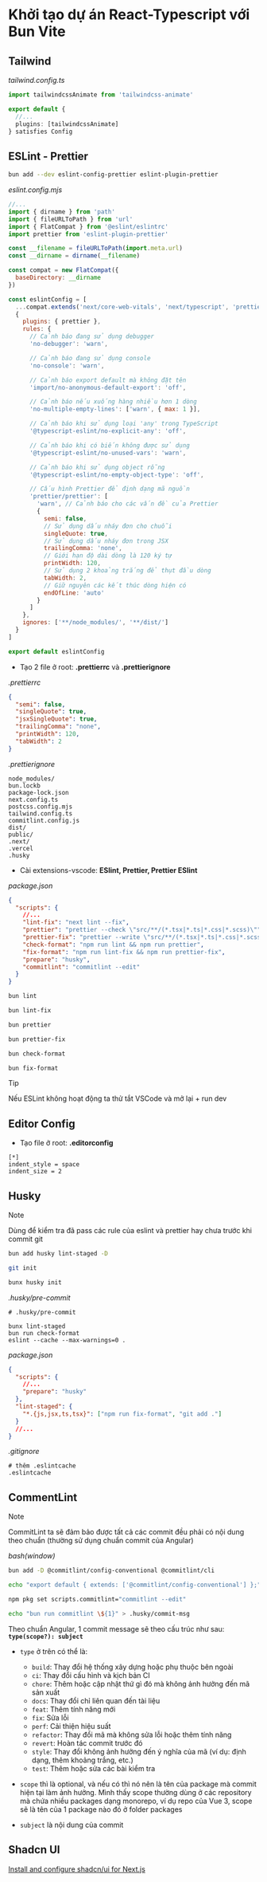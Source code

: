 # Khởi tạo dự án React-Typescript với Bun Vite

## Tailwind

_tailwind.config.ts_

```typescript
import tailwindcssAnimate from 'tailwindcss-animate'

export default {
  //...
  plugins: [tailwindcssAnimate]
} satisfies Config
```

## ESLint - Prettier

```bash
bun add --dev eslint-config-prettier eslint-plugin-prettier
```

_eslint.config.mjs_

```mjs
//...
import { dirname } from 'path'
import { fileURLToPath } from 'url'
import { FlatCompat } from '@eslint/eslintrc'
import prettier from 'eslint-plugin-prettier'

const __filename = fileURLToPath(import.meta.url)
const __dirname = dirname(__filename)

const compat = new FlatCompat({
  baseDirectory: __dirname
})

const eslintConfig = [
  ...compat.extends('next/core-web-vitals', 'next/typescript', 'prettier'),
  {
    plugins: { prettier },
    rules: {
      // Cảnh báo đang sử dụng debugger
      'no-debugger': 'warn',

      // Cảnh báo đang sử dụng console
      'no-console': 'warn',

      // Cảnh báo export default mà không đặt tên
      'import/no-anonymous-default-export': 'off',

      // Cảnh báo nếu xuống hàng nhiều hơn 1 dòng
      'no-multiple-empty-lines': ['warn', { max: 1 }],

      // Cảnh báo khi sử dụng loại 'any' trong TypeScript
      '@typescript-eslint/no-explicit-any': 'off',

      // Cảnh báo khi có biến không được sử dụng
      '@typescript-eslint/no-unused-vars': 'warn',

      // Cảnh báo khi sử dụng object rỗng
      '@typescript-eslint/no-empty-object-type': 'off',

      // Cấu hình Prettier để định dạng mã nguồn
      'prettier/prettier': [
        'warn', // Cảnh báo cho các vấn đề của Prettier
        {
          semi: false,
          // Sử dụng dấu nháy đơn cho chuỗi
          singleQuote: true,
          // Sử dụng dấu nháy đơn trong JSX
          trailingComma: 'none',
          // Giới hạn độ dài dòng là 120 ký tự
          printWidth: 120,
          // Sử dụng 2 khoảng trắng để thụt đầu dòng
          tabWidth: 2,
          // Giữ nguyên các kết thúc dòng hiện có
          endOfLine: 'auto'
        }
      ]
    },
    ignores: ['**/node_modules/', '**/dist/']
  }
]

export default eslintConfig
```

- Tạo 2 file ở root: **.prettierrc** và **.prettierignore**

_.prettierrc_

```json
{
  "semi": false,
  "singleQuote": true,
  "jsxSingleQuote": true,
  "trailingComma": "none",
  "printWidth": 120,
  "tabWidth": 2
}
```

_.prettierignore_

```
node_modules/
bun.lockb
package-lock.json
next.config.ts
postcss.config.mjs
tailwind.config.ts
commitlint.config.js
dist/
public/
.next/
.vercel
.husky
```

- Cài extensions-vscode: **ESlint, Prettier, Prettier ESlint**

_package.json_

```json
{
  "scripts": {
    //...
    "lint-fix": "next lint --fix",
    "prettier": "prettier --check \"src/**/(*.tsx|*.ts|*.css|*.scss)\"",
    "prettier-fix": "prettier --write \"src/**/(*.tsx|*.ts|*.css|*.scss)\"",
    "check-format": "npm run lint && npm run prettier",
    "fix-format": "npm run lint-fix && npm run prettier-fix",
    "prepare": "husky",
    "commitlint": "commitlint --edit"
  }
}
```

```bash
bun lint
```

```bash
bun lint-fix
```

```bash
bun prettier
```

```bash
bun prettier-fix
```

```bash
bun check-format
```

```bash
bun fix-format
```

> [!TIP]
> Nếu ESLint không hoạt động ta thử tắt VSCode và mở lại + run dev

## Editor Config

- Tạo file ở root: **.editorconfig**

```
[*]
indent_style = space
indent_size = 2
```

## Husky

> [!NOTE]
> Dùng để kiểm tra đã pass các rule của eslint và prettier hay chưa trước khi commit git

```bash
bun add husky lint-staged -D
```

```bash
git init
```

```bash
bunx husky init
```

_.husky/pre-commit_

```
# .husky/pre-commit

bunx lint-staged
bun run check-format
eslint --cache --max-warnings=0 .
```

_package.json_

```json
{
  "scripts": {
    //...
    "prepare": "husky"
  },
  "lint-staged": {
    "*.{js,jsx,ts,tsx}": ["npm run fix-format", "git add ."]
  }
  //...
}
```

_.gitignore_

```
# thêm .eslintcache
.eslintcache
```

## CommentLint

> [!NOTE]
> CommitLint ta sẽ đảm bảo được tất cả các commit đều phải có nội dung theo chuẩn (thường sử dụng chuẩn commit của Angular)

_bash(window)_

```bash
bun add -D @commitlint/config-conventional @commitlint/cli
```

```bash
echo "export default { extends: ['@commitlint/config-conventional'] };" > commitlint.config.mjs
```

```bash
npm pkg set scripts.commitlint="commitlint --edit"
```

```bash
echo "bun run commitlint \${1}" > .husky/commit-msg
```

Theo chuẩn Angular, 1 commit message sẽ theo cấu trúc như sau: **`type(scope?): subject`**

- `type` ở trên có thể là:

  - `build`: Thay đổi hệ thống xây dựng hoặc phụ thuộc bên ngoài
  - `ci`: Thay đổi cấu hình và kịch bản CI
  - `chore`: Thêm hoặc cập nhật thứ gì đó mà không ảnh hưởng đến mã sản xuất
  - `docs`: Thay đổi chỉ liên quan đến tài liệu
  - `feat`: Thêm tính năng mới
  - `fix`: Sửa lỗi
  - `perf`: Cải thiện hiệu suất
  - `refactor`: Thay đổi mã mà không sửa lỗi hoặc thêm tính năng
  - `revert`: Hoàn tác commit trước đó
  - `style`: Thay đổi không ảnh hưởng đến ý nghĩa của mã (ví dụ: định dạng, thêm khoảng trắng, etc.)
  - `test`: Thêm hoặc sửa các bài kiểm tra

- `scope` thì là optional, và nếu có thì nó nên là tên của package mà commit hiện tại làm ảnh hưởng. Mình thấy scope thường dùng ở các repository mà chứa nhiều packages dạng monorepo, ví dụ repo của Vue 3, scope sẽ là tên của 1 package nào đó ở folder packages

- `subject` là nội dung của commit

## Shadcn UI

[Install and configure shadcn/ui for Next.js](https://ui.shadcn.com/docs/installation/next)
